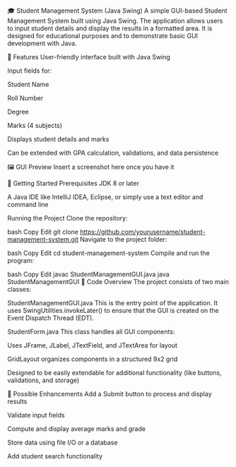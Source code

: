 🎓 Student Management System (Java Swing)
A simple GUI-based Student Management System built using Java Swing. The application allows users to input student details and display the results in a formatted area. It is designed for educational purposes and to demonstrate basic GUI development with Java.

🧰 Features
User-friendly interface built with Java Swing

Input fields for:

Student Name

Roll Number

Degree

Marks (4 subjects)

Displays student details and marks

Can be extended with GPA calculation, validations, and data persistence

🖼️ GUI Preview
Insert a screenshot here once you have it

🚀 Getting Started
Prerequisites
JDK 8 or later

A Java IDE like IntelliJ IDEA, Eclipse, or simply use a text editor and command line

Running the Project
Clone the repository:

bash
Copy
Edit
git clone https://github.com/yourusername/student-management-system.git
Navigate to the project folder:

bash
Copy
Edit
cd student-management-system
Compile and run the program:

bash
Copy
Edit
javac StudentManagementGUI.java
java StudentManagementGUI
🧾 Code Overview
The project consists of two main classes:

StudentManagementGUI.java
This is the entry point of the application. It uses SwingUtilities.invokeLater() to ensure that the GUI is created on the Event Dispatch Thread (EDT).

StudentForm.java
This class handles all GUI components:

Uses JFrame, JLabel, JTextField, and JTextArea for layout

GridLayout organizes components in a structured 9x2 grid

Designed to be easily extendable for additional functionality (like buttons, validations, and storage)

🔧 Possible Enhancements
Add a Submit button to process and display results

Validate input fields

Compute and display average marks and grade

Store data using file I/O or a database

Add student search functionality

